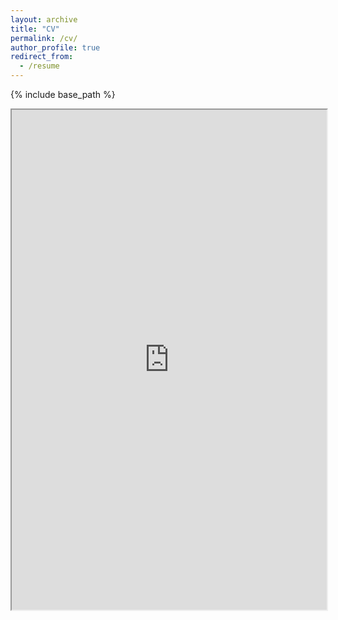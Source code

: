 ```yaml
---
layout: archive
title: "CV"
permalink: /cv/
author_profile: true
redirect_from:
  - /resume
---
```


{% include base_path %}

<!-- Embed the PDF directly into the page -->
<iframe src="https://www.dropbox.com/scl/fi/e17e5rcwtnxkmrbue09mk/CV_ShanshanLuo.pdf?rlkey=blgs0si0jv847o38dzaeijtxs&st=6ycw1t0i&dl=0" width="100%" height="800px">
    This browser does not support PDFs. Please download the PDF to view it: 
    <a href="https://www.dropbox.com/scl/fi/e17e5rcwtnxkmrbue09mk/CV_ShanshanLuo.pdf?rlkey=blgs0si0jv847o38dzaeijtxs&st=6ycw1t0i&dl=0">Download PDF</a>.
</iframe>

